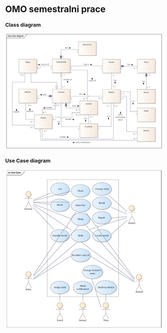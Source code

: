 # OMO semestralni prace

### Class diagram
![class diagram](class-diagram.png)

### Use Case diagram
![use case diagram](use-case-diagram.png)